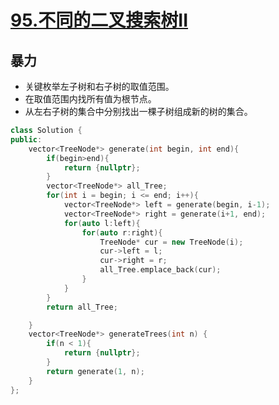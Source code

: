 # [95.不同的二叉搜索树II](https://leetcode-cn.com/problems/unique-binary-search-trees-ii/)

## 暴力

+ 关键枚举左子树和右子树的取值范围。
+ 在取值范围内找所有值为根节点。
+ 从左右子树的集合中分别找出一棵子树组成新的树的集合。


``` cpp
class Solution {
public:
    vector<TreeNode*> generate(int begin, int end){
        if(begin>end){
            return {nullptr};
        }
        vector<TreeNode*> all_Tree;
        for(int i = begin; i <= end; i++){
            vector<TreeNode*> left = generate(begin, i-1);
            vector<TreeNode*> right = generate(i+1, end);
            for(auto l:left){
                for(auto r:right){
                    TreeNode* cur = new TreeNode(i);
                    cur->left = l;
                    cur->right = r;
                    all_Tree.emplace_back(cur);
                }
            }
        }
        return all_Tree;

    }
    vector<TreeNode*> generateTrees(int n) {
        if(n < 1){
            return {nullptr};
        }
        return generate(1, n);
    }
};
```